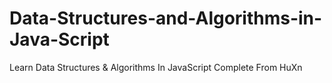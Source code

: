 # Data-Structures-and-Algorithms-in-Java-Script
Learn Data Structures &amp; Algorithms In JavaScript Complete From HuXn
